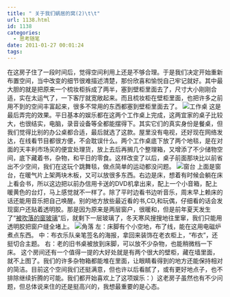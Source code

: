 ```yaml
---
title: " 关于我们蜗居的窝(2)\t\t"
url: 1138.html
id: 1138
categories:
  - 思考随笔
date: 2011-01-27 00:01:24
tags:
---
```


在这房子住了一段时间后，觉得空间利用上还是不够合理。于是我们决定开始重新布置空间，当中改变的细节很难描述清楚，那份欣喜和愉悦自己牢记就好。其中最大胆的就是把原来一个梳妆柜拆成了两半，塞到壁柜里面去了，尺寸大小刚刚合适，实在太运气了，一下客厅就宽敞起来。而且梳妆柜在壁柜里面，也把许多之前用不到的空间丰富起来，很多不常用的东西都塞到壁柜里面去了。 ![工作桌](../../../images/2011/01/e5b7a5e4bd9ce6a18c.jpg "工作桌") 这是最后弄完的效果。平日基本的娱乐都在这两个工作桌上完成，这两宜家的桌子比较大，也很结实，电脑，录音设备等全都能摆得下。其实它们的真实身份是餐桌，但我们觉得比别的办公桌都合适，最后就选了这款。屋里没有电视，还好现在网络发达，在线看节目都很方便，不会耽误什么。两个工作桌底下放了两个地毯，是在对面的天丰利市场买的便宜处理货，放上去后再搁几个整理箱，又增添了不少储物空间，底下藏着书，杂物，和平日的零食。这样改变了以后，桌子前面那块比以前省出不少空间，我们在这玩个跳舞毯，做点简单的运动都没问题。 ![窗台](../../../images/2011/01/e7aa97e58fb0.jpg "窗台") 上面是窗台，在暖气片上架两块木板，又可以放很多东西。右边是床，想着有时候会躺在床上看会书，所以这边把以前办信用卡送的DVD机拿出来，配上一个小音箱，配上暖黄色的台灯，马上感觉就不一样了。除了平时边看书边听音乐，周末早上赖床的话还能用音乐把自己唤醒。别的地方放些最近看的书,CD,和玩偶，仔细看的话会发现窗户还贴着透明胶。那是因为原来是两层窗户，很暖和，但是前年夏天发生了“[被吹落的窗玻璃](http://www.coletree.com/podcast/2009/07/26/)”后，就剩下一层玻璃了，冬天寒风搜搜地往里窜，我们只能用透明胶把窗户缝全堵上。 ![角落](../../../images/2011/01/e8a792e890bd.jpg "角落") 左：床脚有个小空地，布了线，能在这用电磁炉煮点东西。 中：布衣乐队亲笔签名的海报，拿回来装饰在老衣柜上，“布衣”，还挺切合主题。 右：老的旧书桌被放到床脚，可以放不少杂物，也能稍微档一下床。 这个房间还有一个值得一提的大好处就是有两个很大的壁柜，藏在墙里面，就不上图了。我们的许多杂物箱都能堆在里面，让眼睛看得到的地方还能保持相对的简洁。目前这个空间我们还挺满意，但也许以后看腻了，或有更好地点子，也不排除继续折腾的可能。我们都开始喜欢上了这项娱乐：）这老房子虽然也有不少问题，但总体说来住的还是挺高兴的，我想最重要的是心态。